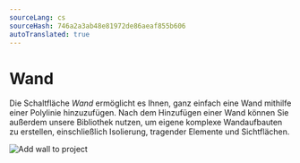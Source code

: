 ```yaml
---
sourceLang: cs
sourceHash: 746a2a3ab48e81972de86aeaf855b606
autoTranslated: true
---
```


# Wand

Die Schaltfläche *Wand* ermöglicht es Ihnen, ganz einfach eine Wand mithilfe einer Polylinie hinzuzufügen. Nach dem Hinzufügen einer Wand können Sie außerdem unsere Bibliothek nutzen, um eigene komplexe Wandaufbauten zu erstellen, einschließlich Isolierung, tragender Elemente und Sichtflächen.

![Add wall to project](img/addWall.png)

<!-- [❔Hilfe zur Bearbeitung des Wandaufbaus](layersLibrary.md) -->